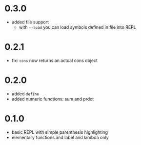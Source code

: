 # 0.3.0
+ added file support
    + with `--load` you can load symbols defined in file into REPL

# 0.2.1
+ fix: `cons` now returns an actual cons object

# 0.2.0
+ added `define`
+ added numeric functions: sum and prdct

# 0.1.0
+ basic REPL with simple parenthesis highlighting
+ elementary functions and label and lambda only
